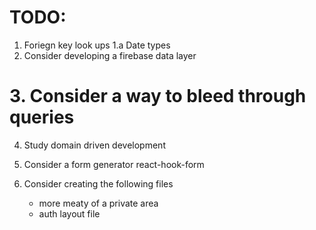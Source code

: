 # TODO:

1. Foriegn key look ups
1.a Date types
2. Consider developing a firebase data layer
# 3. Consider a way to bleed through queries
4. Study domain driven development


5. Consider a form generator react-hook-form
6. Consider creating the following files
    - more meaty of a private area
    - auth layout file